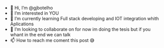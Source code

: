 - 👋 Hi, I’m @gjbotelho
- 👀 I’m interested in YOU
- 🌱 I’m currently learning Full stack developing and IOT integration whith Aplications
- 💞️ I’m looking to collaborate on for now im doing the tesis but if you whant in the end we can talk
- 📫 How to reach me coment this post 😅

<!---
gjbotelho/gjbotelho is a ✨ special ✨ repository because its `README.md` (this file) appears on your GitHub profile.
You can click the Preview link to take a look at your changes.
--->
